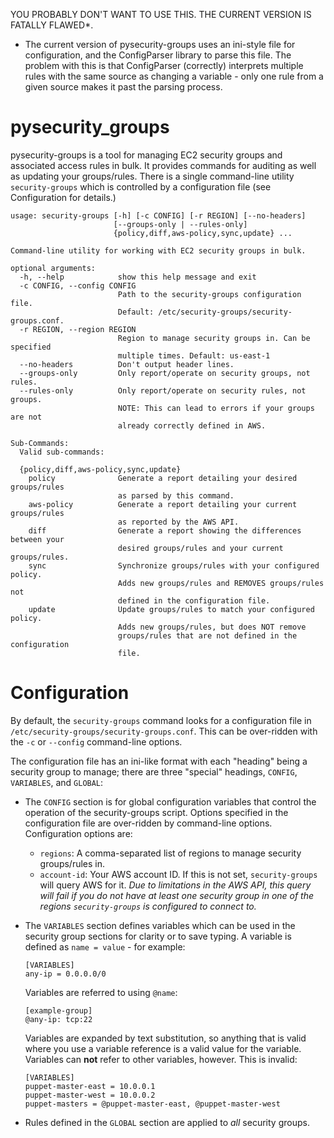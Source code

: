 YOU PROBABLY DON'T WANT TO USE THIS. THE CURRENT VERSION IS FATALLY 
FLAWED*.

* The current version of pysecurity-groups uses an ini-style file
  for configuration, and the ConfigParser library to parse this file.
  The problem with this is that ConfigParser (correctly) interprets
  multiple rules with the same source as changing a variable - only
  one rule from a given source makes it past the parsing process.

pysecurity_groups
=================
pysecurity-groups is a tool for managing EC2 security groups and
associated access rules in bulk. It provides commands for auditing as
well as updating your groups/rules. There is a single command-line
utility `security-groups` which is controlled by a configuration file
(see Configuration for details.)
```
usage: security-groups [-h] [-c CONFIG] [-r REGION] [--no-headers]
                       [--groups-only | --rules-only]
                       {policy,diff,aws-policy,sync,update} ...

Command-line utility for working with EC2 security groups in bulk.

optional arguments:
  -h, --help            show this help message and exit
  -c CONFIG, --config CONFIG
                        Path to the security-groups configuration file.
                        Default: /etc/security-groups/security-groups.conf.
  -r REGION, --region REGION
                        Region to manage security groups in. Can be specified
                        multiple times. Default: us-east-1
  --no-headers          Don't output header lines.
  --groups-only         Only report/operate on security groups, not rules.
  --rules-only          Only report/operate on security rules, not groups.
                        NOTE: This can lead to errors if your groups are not
                        already correctly defined in AWS.

Sub-Commands:
  Valid sub-commands:

  {policy,diff,aws-policy,sync,update}
    policy              Generate a report detailing your desired groups/rules
                        as parsed by this command.
    aws-policy          Generate a report detailing your current groups/rules
                        as reported by the AWS API.
    diff                Generate a report showing the differences between your
                        desired groups/rules and your current groups/rules.
    sync                Synchronize groups/rules with your configured policy.
                        Adds new groups/rules and REMOVES groups/rules not
                        defined in the configuration file.
    update              Update groups/rules to match your configured policy.
                        Adds new groups/rules, but does NOT remove
                        groups/rules that are not defined in the configuration
                        file.
```

Configuration
=============
By default, the `security-groups` command looks for a configuration
file in `/etc/security-groups/security-groups.conf`. This can be
over-ridden with the `-c` or `--config` command-line options.

The configuration file has an ini-like format with each "heading"
being a security group to manage; there are three "special" headings,
`CONFIG`, `VARIABLES`, and `GLOBAL`:

- The `CONFIG` section is for global configuration variables that
  control the operation of the security-groups script. Options
  specified in the configuration file are over-ridden by command-line
  options. Configuration options are:
  - `regions`: A comma-separated list of regions to manage security
    groups/rules in.
  - `account-id`: Your AWS account ID. If this is not set,
    `security-groups` will query AWS for it. <em>Due to limitations in
    the AWS API, this query will fail if you do not have at least one
    security group in one of the regions `security-groups` is
    configured to connect to.</em>
- The `VARIABLES` section defines variables which can be used in the
  security group sections for clarity or to save typing. A variable is
  defined as `name = value` - for example:

  ```
  [VARIABLES]
  any-ip = 0.0.0.0/0
  ```

  Variables are referred to using `@name`:

  ```
  [example-group]
  @any-ip: tcp:22
  ```

  Variables are expanded by text substitution, so anything that is
  valid where you use a variable reference is a valid value for the
  variable. Variables can **not** refer to other variables,
  however. This is invalid:

  ```
  [VARIABLES]
  puppet-master-east = 10.0.0.1
  puppet-master-west = 10.0.0.2
  puppet-masters = @puppet-master-east, @puppet-master-west
  ```
- Rules defined in the `GLOBAL` section are applied to *all* security
  groups.
